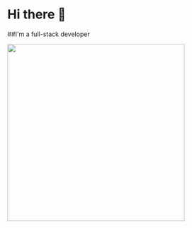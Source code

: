 # Hi there 👋 

##I'm a full-stack developer

<img src="https://github-readme-stats.vercel.app/api?username=Ansh2&show_icons=true&theme=radical" width="400">



